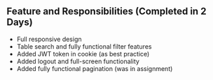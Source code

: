 
## Feature and Responsibilities (Completed in 2 Days)

- Full responsive design 
- Table search and fully functional filter features 
- Added JWT token in cookie (as best practice) 
- Added logout and full-screen functionality 
- Added fully functional pagination (was in assignment)


